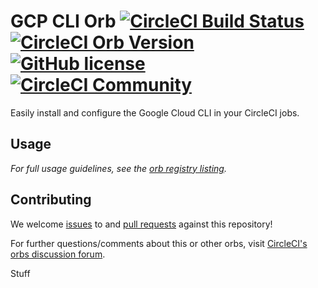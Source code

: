 # GCP CLI Orb [![CircleCI Build Status](https://circleci.com/gh/CircleCI-Public/gcp-cli-orb.svg?style=shield "CircleCI Build Status")](https://circleci.com/gh/CircleCI-Public/gcp-cli-orb) [![CircleCI Orb Version](https://badges.circleci.com/orbs/circleci/gcp-cli.svg)](https://circleci.com/orbs/registry/orb/circleci/gcp-cli) [![GitHub license](https://img.shields.io/badge/license-MIT-blue.svg)](https://raw.githubusercontent.com/CircleCI-Public/gcp-cli-orb/master/LICENSE) [![CircleCI Community](https://img.shields.io/badge/community-CircleCI%20Discuss-343434.svg)](https://discuss.circleci.com/c/ecosystem/orbs)

Easily install and configure the Google Cloud CLI in your CircleCI jobs.

## Usage

_For full usage guidelines, see the [orb registry listing](http://circleci.com/orbs/registry/orb/circleci/gcp-cli)._

## Contributing

We welcome [issues](https://github.com/CircleCI-Public/gcp-cli-orb/issues) to and [pull requests](https://github.com/CircleCI-Public/gcp-cli-orb/pulls) against this repository!

For further questions/comments about this or other orbs, visit [CircleCI's orbs discussion forum](https://discuss.circleci.com/c/orbs).

Stuff
